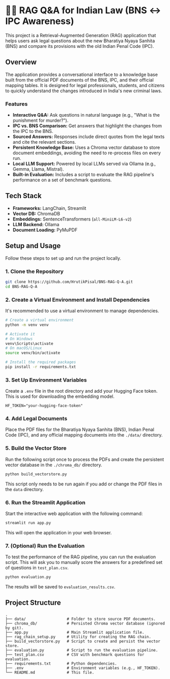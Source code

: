 # 🧑‍⚖️ RAG Q&A for Indian Law (BNS ↔ IPC Awareness)

This project is a Retrieval-Augmented Generation (RAG) application that helps users ask legal questions about the new Bharatiya Nyaya Sanhita (BNS) and compare its provisions with the old Indian Penal Code (IPC).

## Overview

The application provides a conversational interface to a knowledge base built from the official PDF documents of the BNS, IPC, and their official mapping tables. It is designed for legal professionals, students, and citizens to quickly understand the changes introduced in India's new criminal laws.

### Features

-   **Interactive Q&A:** Ask questions in natural language (e.g., "What is the punishment for murder?").
-   **IPC vs. BNS Comparison:** Get answers that highlight the changes from the IPC to the BNS.
-   **Sourced Answers:** Responses include direct quotes from the legal texts and cite the relevant sections.
-   **Persistent Knowledge Base:** Uses a Chroma vector database to store document embeddings, avoiding the need to re-process files on every run.
-   **Local LLM Support:** Powered by local LLMs served via Ollama (e.g., Gemma, Llama, Mistral).
-   **Built-in Evaluation:** Includes a script to evaluate the RAG pipeline's performance on a set of benchmark questions.

## Tech Stack

-   **Frameworks:** LangChain, Streamlit
-   **Vector DB:** ChromaDB
-   **Embeddings:** SentenceTransformers (`all-MiniLM-L6-v2`)
-   **LLM Backend:** Ollama
-   **Document Loading:** PyMuPDF

## Setup and Usage

Follow these steps to set up and run the project locally.

### 1. Clone the Repository

```bash
git clone https://github.com/HrutikPisal/BNS-RAG-Q-A.git
cd BNS-RAG-Q-A

```

### 2. Create a Virtual Environment and Install Dependencies

It's recommended to use a virtual environment to manage dependencies.

```bash
# Create a virtual environment
python -m venv venv

# Activate it
# On Windows
venv\Scripts\activate
# On macOS/Linux
source venv/bin/activate

# Install the required packages
pip install -r requirements.txt
```

### 3. Set Up Environment Variables

Create a `.env` file in the root directory and add your Hugging Face token. This is used for downloading the embedding model.

```
HF_TOKEN="your-hugging-face-token"
```

### 4. Add Legal Documents

Place the PDF files for the Bharatiya Nyaya Sanhita (BNS), Indian Penal Code (IPC), and any official mapping documents into the `./data/` directory.

### 5. Build the Vector Store

Run the following script once to process the PDFs and create the persistent vector database in the `./chroma_db/` directory.

```bash
python build_vectorstore.py
```
This script only needs to be run again if you add or change the PDF files in the `data` directory.

### 6. Run the Streamlit Application

Start the interactive web application with the following command:

```bash
streamlit run app.py
```
This will open the application in your web browser.

### 7. (Optional) Run the Evaluation

To test the performance of the RAG pipeline, you can run the evaluation script. This will ask you to manually score the answers for a predefined set of questions in `test_plan.csv`.

```bash
python evaluation.py
```
The results will be saved to `evaluation_results.csv`.

## Project Structure

```
.
├── data/                  # Folder to store source PDF documents.
├── chroma_db/             # Persisted Chroma vector database (ignored by git).
├── app.py                 # Main Streamlit application file.
├── rag_chain_setup.py     # Utility for creating the RAG chain.
├── build_vectorstore.py   # Script to create and persist the vector store.
├── evaluation.py          # Script to run the evaluation pipeline.
├── test_plan.csv          # CSV with benchmark questions for evaluation.
├── requirements.txt       # Python dependencies.
├── .env                   # Environment variables (e.g., HF_TOKEN).
└── README.md              # This file.
```